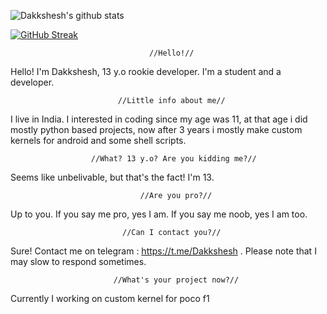 ![Dakkshesh's github stats](https://github-readme-stats.vercel.app/api?username=dakkshesh07&show_icons=true&theme=algolia)

[![GitHub Streak](https://github-readme-streak-stats.herokuapp.com/?user=dakkshesh07&theme=dark)](https://github.com/DenverCoder1/github-readme-streak-stats)

                                   //Hello!//
Hello! I'm Dakkshesh, 13 y.o rookie developer. I'm a student and a developer.

                            //Little info about me//

I live in India. I interested in coding since my age was 11, at that age i did mostly python based projects, now after 3 years i mostly make custom kernels for android and some shell scripts.

                      //What? 13 y.o? Are you kidding me?//

Seems like unbelivable, but that's the fact! I'm 13.

                                 //Are you pro?//

Up to you. If you say me pro, yes I am. If you say me noob, yes I am too.

                             //Can I contact you?//

Sure! Contact me on telegram : https://t.me/Dakkshesh . Please note that I may slow to respond sometimes.

                           //What's your project now?//

Currently I working on custom kernel for poco f1
